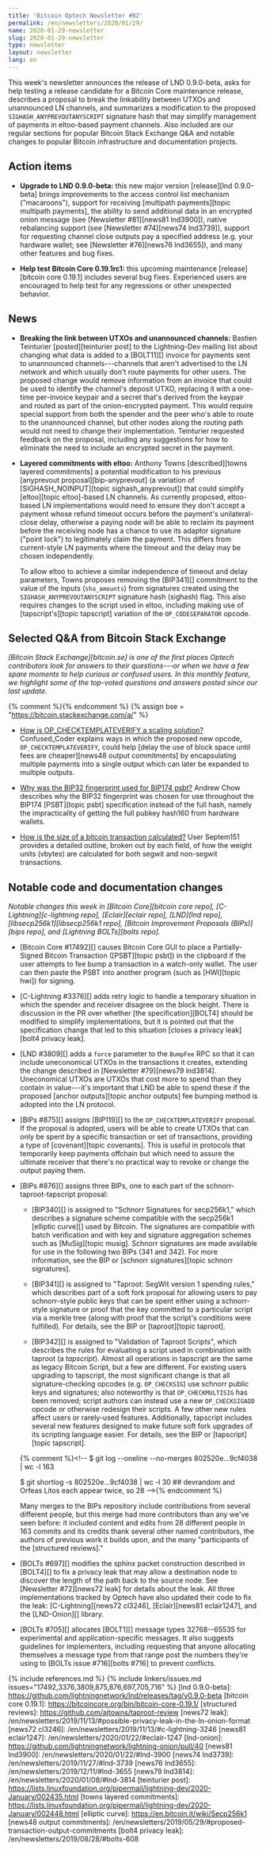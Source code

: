 ```yaml
---
title: 'Bitcoin Optech Newsletter #82'
permalink: /en/newsletters/2020/01/29/
name: 2020-01-29-newsletter
slug: 2020-01-29-newsletter
type: newsletter
layout: newsletter
lang: en
---
```

This week's newsletter announces the release of LND 0.9.0-beta, asks for
help testing a release candidate for a Bitcoin Core maintenance release,
describes a proposal to break the linkability between UTXOs and
unannounced LN channels, and summarizes a modification to the proposed
`SIGHASH_ANYPREVOUTANYSCRIPT` signature hash that may simplify
management of payments in eltoo-based payment channels.  Also included
are our regular sections for popular Bitcoin Stack Exchange Q&A and
notable changes to popular Bitcoin infrastructure and documentation
projects.

## Action items

- **Upgrade to LND 0.9.0-beta:** this new major version [release][lnd
  0.9.0-beta] brings improvements to the access control list mechanism
  ("macaroons"), support for receiving [multipath payments][topic
  multipath payments], the ability to send additional data in an
  encrypted onion message (see [Newsletter #81][news81 lnd3900]), native
  rebalancing support (see [Newsletter #74][news74 lnd3739]), support
  for requesting channel close outputs pay a specified address (e.g.
  your hardware wallet; see [Newsletter #76][news76 lnd3655]), and many
  other features and bug fixes.

- **Help test Bitcoin Core 0.19.1rc1:** this upcoming maintenance
  [release][bitcoin core 0.19.1] includes several bug fixes.
  Experienced users are encouraged to help test for any regressions or
  other unexpected behavior.

## News

- **Breaking the link between UTXOs and unannounced channels:** Bastien
  Teinturier [posted][teinturier post] to the Lightning-Dev mailing list about changing
  what data is added to a [BOLT11][] invoice for payments sent to
  unannounced channels---channels that aren't advertised to the LN
  network and which usually don't route payments for other users.  The
  proposed change would remove information from an invoice that could be
  used to identify the channel's deposit UTXO, replacing it with a
  one-time per-invoice keypair and a secret that's derived from the keypair and routed as part of the
  onion-encrypted payment.  This would require special support from both the
  spender and the peer who's able to route to the unannounced channel,
  but other nodes along the routing path would not need to change their
  implementation.  Teinturier requested feedback on the proposal,
  including any suggestions for how to eliminate the need to include an
  encrypted secret in the payment.

- **Layered commitments with eltoo:** Anthony Towns [described][towns
  layered commitments] a potential modification to his previous
  [anyprevout proposal][bip-anyprevout] (a variation of
  [SIGHASH_NOINPUT][topic sighash_anyprevout]) that could simplify
  [eltoo][topic eltoo]-based LN channels.  As currently proposed,
  eltoo-based LN implementations would need to ensure they don't accept
  a payment whose refund timeout occurs before the payment's
  unilateral-close delay, otherwise a paying node will be able to
  reclaim its payment before the receiving node has a chance to use
  its adaptor signature ("point lock") to legitimately claim the
  payment.  This differs from current-style LN payments where the
  timeout and the delay may be chosen independently.

    To allow eltoo to achieve a similar independence of timeout and
    delay parameters, Towns proposes removing the [BIP341][] commitment
    to the value of the inputs (`sha_amounts`) from signatures created
    using the `SIGHASH_ANYPREVOUTANYSCRIPT` signature hash (sighash)
    flag.  This also requires changes to the script used in eltoo,
    including making use of [tapscript's][topic tapscript] variation of
    the `OP_CODESEPARATOR` opcode.

## Selected Q&A from Bitcoin Stack Exchange

*[Bitcoin Stack Exchange][bitcoin.se] is one of the first places Optech
contributors look for answers to their questions---or when we have a
few spare moments to help curious or confused users.  In
this monthly feature, we highlight some of the top-voted questions and
answers posted since our last update.*

{% comment %}<!-- https://bitcoin.stackexchange.com/search?tab=votes&q=created%3a1m..%20is%3aanswer -->{%
endcomment %}
{% assign bse = "https://bitcoin.stackexchange.com/a/" %}

- [How is OP_CHECKTEMPLATEVERIFY a scaling solution?]({{bse}}92755)
  Confused_Coder explains ways in which the proposed new opcode,
  `OP_CHECKTEMPLATEVERIFY`, could help
  [delay the use of block space until fees are cheaper][news48 output commitments]
  by encapsulating multiple payments into a single output which can later be
  expanded to multiple outputs.

- [Why was the BIP32 fingerprint used for BIP174 psbt?]({{bse}}92848)
  Andrew Chow describes why the BIP32 fingerprint was chosen for use throughout
  the BIP174 [PSBT][topic psbt] specification instead of the full hash, namely
  the impracticality of getting the full pubkey hash160 from hardware wallets.

- [How is the size of a bitcoin transaction calculated?]({{bse}}92689)
  User Septem151 provides a detailed outline, broken out by each field, of how
  the weight units (vbytes) are calculated for both segwit and non-segwit transactions.

## Notable code and documentation changes

*Notable changes this week in [Bitcoin Core][bitcoin core repo],
[C-Lightning][c-lightning repo], [Eclair][eclair repo], [LND][lnd repo],
[libsecp256k1][libsecp256k1 repo], [Bitcoin Improvement Proposals
(BIPs)][bips repo], and [Lightning BOLTs][bolts repo].*

- [Bitcoin Core #17492][] causes Bitcoin Core GUI to place a
  Partially-Signed Bitcoin Transaction ([PSBT][topic psbt]) in the
  clipboard if the user attempts to fee bump a transaction in a
  watch-only wallet.  The user can then paste the PSBT into another
  program (such as [HWI][topic hwi]) for signing.

- [C-Lightning #3376][] adds retry logic to handle a temporary situation in which
the spender and receiver disagree on the block height. There is discussion in the
PR over whether [the specification][BOLT4] should be modified to simplify
implementations, but it is pointed out that the specification change that led to
this situation [closes a privacy leak][bolt4 privacy leak].

- [LND #3809][] adds a `force` parameter to the `BumpFee` RPC so that
  it can include uneconomical UTXOs in the transactions it creates,
  extending the change described in [Newsletter #79][news79 lnd3814].
  Uneconomical UTXOs are UTXOs that cost more to spend than they contain
  in value---it's important that LND be able to spend these if the
  proposed [anchor outputs][topic anchor outputs] fee bumping method is adopted
  into the LN protocol.

- [BIPs #875][] assigns [BIP119][] to the `OP_CHECKTEMPLATEVERIFY`
  proposal.  If the proposal is adopted, users will be able to create
  UTXOs that can only be spent by a specific transaction or set of
  transactions, providing a type of [covenant][topic covenants].  This is
  useful in protocols that temporarily keep payments offchain but
  which need to assure the ultimate receiver that there's no practical
  way to revoke or change the output paying them.

- [BIPs #876][] assigns three BIPs, one to each part of the schnorr-taproot-tapscript
  proposal:

    - [BIP340][] is assigned to "Schnorr Signatures for secp256k1,"
      which describes a signature scheme compatible with the secp256k1
      [elliptic curve][] used by Bitcoin.  The signatures are
      compatible with batch verification and with key and signature
      aggregation schemes such as [MuSig][topic musig].  Schnorr
      signatures are made available for use in the following two BIPs (341 and 342).
      For more information, see the BIP or [schnorr signatures][topic
      schnorr signatures].

    - [BIP341][] is assigned to "Taproot: SegWit version 1 spending
      rules," which describes part of a soft fork proposal for allowing
      users to pay schnorr-style public keys that can be spent either
      using a schnorr-style signature or proof that the key committed to
      a particular script via a merkle tree (along with proof that the
      script's conditions were fulfilled).  For details, see the BIP or
      [taproot][topic taproot].

    - [BIP342][] is assigned to "Validation of Taproot Scripts", which
      describes the rules for evaluating a script used in combination
      with taproot (a *tapscript*).  Almost all operations in tapscript
      are the same as legacy Bitcoin Script, but a few are different.
      For existing users upgrading to tapscript, the most significant
      change is that all signature-checking opcodes (e.g. `OP_CHECKSIG`)
      use schnorr public keys and signatures; also noteworthy is that
      `OP_CHECKMULTISIG` has been removed; script authors can instead
      use a new `OP_CHECKSIGADD` opcode or otherwise redesign their
      scripts.  A few other new rules affect users or rarely-used
      features.  Additionally, tapscript includes several new features
      designed to make future soft fork upgrades of its scripting
      language easier.  For details, see the BIP or [tapscript][topic
      tapscript].

    {% comment %}<!--
    $ git log --oneline --no-merges  802520e...9cf4038 | wc -l
    163

    $ git shortlog -s  802520e...9cf4038 | wc -l
    30  ## devrandom and Orfeas Litos each appear twice, so 28
    -->{% endcomment %}

    Many merges to the BIPs repository include contributions
    from several different people, but this merge had more contributors than
    any we've seen before: it included content and edits from 28
    different people in 163 commits and its credits thank several other
    named contributors, the authors of previous work it builds upon, and
    the many "participants of the [structured reviews]."

- [BOLTs #697][] modifies the sphinx packet construction described in
  [BOLT4][] to fix a privacy leak that may allow a destination node to
  discover the length of the path back to the source node.  See
  [Newsletter #72][news72 leak] for details about the leak.  All three
  implementations tracked by Optech have also updated their code to fix
  the leak: [C-Lightning][news72 cl3246],
  [Eclair][news81 eclair1247], and the [LND-Onion][] library.  <!-- LND
  onion PR mentioned in Newsletter #72 news item, which we already
  linked to, so linking to the PR directly above -->

- [BOLTs #705][] allocates [BOLT1][] message types 32768--65535 for
  experimental and application-specific messages.  It also suggests
  guidelines for implementers, including requesting that
  anyone allocating themselves a message type from that range post the
  numbers they're using to [BOLTs issue #716][bolts #716] to prevent conflicts.

{% include references.md %}
{% include linkers/issues.md issues="17492,3376,3809,875,876,697,705,716" %}
[lnd 0.9.0-beta]: https://github.com/lightningnetwork/lnd/releases/tag/v0.9.0-beta
[bitcoin core 0.19.1]: https://bitcoincore.org/bin/bitcoin-core-0.19.1/
[structured reviews]: https://github.com/ajtowns/taproot-review
[news72 leak]: /en/newsletters/2019/11/13/#possible-privacy-leak-in-the-ln-onion-format
[news72 cl3246]: /en/newsletters/2019/11/13/#c-lightning-3246
[news81 eclair1247]: /en/newsletters/2020/01/22/#eclair-1247
[lnd-onion]: https://github.com/lightningnetwork/lightning-onion/pull/40
[news81 lnd3900]: /en/newsletters/2020/01/22/#lnd-3900
[news74 lnd3739]: /en/newsletters/2019/11/27/#lnd-3739
[news76 lnd3655]: /en/newsletters/2019/12/11/#lnd-3655
[news79 lnd3814]: /en/newsletters/2020/01/08/#lnd-3814
[teinturier post]: https://lists.linuxfoundation.org/pipermail/lightning-dev/2020-January/002435.html
[towns layered commitments]: https://lists.linuxfoundation.org/pipermail/lightning-dev/2020-January/002448.html
[elliptic curve]: https://en.bitcoin.it/wiki/Secp256k1
[news48 output commitments]: /en/newsletters/2019/05/29/#proposed-transaction-output-commitments
[bolt4 privacy leak]: /en/newsletters/2019/08/28/#bolts-608
